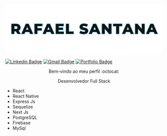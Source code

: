 <p align="center">
  <img src="title.png" />
</p>

[![Linkedin Badge](https://img.shields.io/badge/-LinkedIn-blue?style=flat-square&logo=Linkedin&logoColor=white&link=https://https://www.linkedin.com/in/rafael-santana-5876a117a/)](https://https://www.linkedin.com/in/rafael-santana-5876a117a/)
[![Gmail Badge](https://img.shields.io/badge/-Gmail-c14438?style=flat-square&logo=Gmail&logoColor=white&link=mailto:rafaelsantana7213@gmail.com)](mailto:rafaelsantana7213@gmail.com)
[![Portfolio Badge](https://img.shields.io/website?down_message=off&label=Portf%C3%B3lio&up_message=on&url=https%3A%2F%2Frafalmeida73.is-a.dev)](https://rafalmeida73.is-a.dev)


<p align="center">
  Bem-vindo ao meu perfil :octocat:
</p>

<p align="center">
 Desenvolvedor Full Stack
</p>

- React
- React Native
- Express Js
- Sequelize
- Next Js
- PostgreSQL
- Firebase
- MySql




